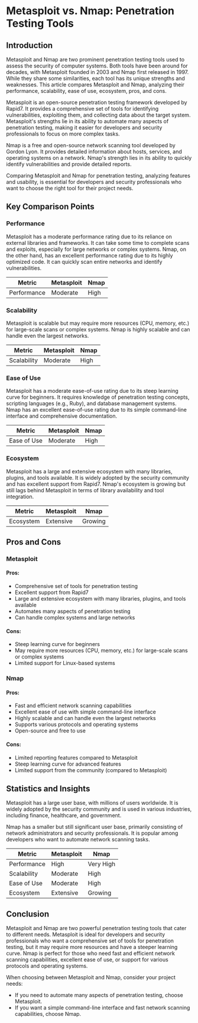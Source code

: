 # Metasploit vs. Nmap: Penetration Testing Tools
## Introduction

Metasploit and Nmap are two prominent penetration testing tools used to assess the security of computer systems. Both tools have been around for decades, with Metasploit founded in 2003 and Nmap first released in 1997. While they share some similarities, each tool has its unique strengths and weaknesses. This article compares Metasploit and Nmap, analyzing their performance, scalability, ease of use, ecosystem, pros, and cons.

Metasploit is an open-source penetration testing framework developed by Rapid7. It provides a comprehensive set of tools for identifying vulnerabilities, exploiting them, and collecting data about the target system. Metasploit's strengths lie in its ability to automate many aspects of penetration testing, making it easier for developers and security professionals to focus on more complex tasks.

Nmap is a free and open-source network scanning tool developed by Gordon Lyon. It provides detailed information about hosts, services, and operating systems on a network. Nmap's strength lies in its ability to quickly identify vulnerabilities and provide detailed reports.

Comparing Metasploit and Nmap for penetration testing, analyzing features and usability, is essential for developers and security professionals who want to choose the right tool for their project needs.

## Key Comparison Points

### Performance

Metasploit has a moderate performance rating due to its reliance on external libraries and frameworks. It can take some time to complete scans and exploits, especially for large networks or complex systems. Nmap, on the other hand, has an excellent performance rating due to its highly optimized code. It can quickly scan entire networks and identify vulnerabilities.

| Metric | Metasploit | Nmap |
|--------|-----------|------|
| Performance | Moderate | High |

### Scalability

Metasploit is scalable but may require more resources (CPU, memory, etc.) for large-scale scans or complex systems. Nmap is highly scalable and can handle even the largest networks.

| Metric | Metasploit | Nmap |
|--------|-----------|------|
| Scalability | Moderate | High |

### Ease of Use

Metasploit has a moderate ease-of-use rating due to its steep learning curve for beginners. It requires knowledge of penetration testing concepts, scripting languages (e.g., Ruby), and database management systems. Nmap has an excellent ease-of-use rating due to its simple command-line interface and comprehensive documentation.

| Metric | Metasploit | Nmap |
|--------|-----------|------|
| Ease of Use | Moderate | High |

### Ecosystem

Metasploit has a large and extensive ecosystem with many libraries, plugins, and tools available. It is widely adopted by the security community and has excellent support from Rapid7. Nmap's ecosystem is growing but still lags behind Metasploit in terms of library availability and tool integration.

| Metric | Metasploit | Nmap |
|--------|-----------|------|
| Ecosystem | Extensive | Growing |

## Pros and Cons

### Metasploit

#### Pros:

* Comprehensive set of tools for penetration testing
* Excellent support from Rapid7
* Large and extensive ecosystem with many libraries, plugins, and tools available
* Automates many aspects of penetration testing
* Can handle complex systems and large networks

#### Cons:

* Steep learning curve for beginners
* May require more resources (CPU, memory, etc.) for large-scale scans or complex systems
* Limited support for Linux-based systems

### Nmap

#### Pros:

* Fast and efficient network scanning capabilities
* Excellent ease of use with simple command-line interface
* Highly scalable and can handle even the largest networks
* Supports various protocols and operating systems
* Open-source and free to use

#### Cons:

* Limited reporting features compared to Metasploit
* Steep learning curve for advanced features
* Limited support from the community (compared to Metasploit)

## Statistics and Insights

Metasploit has a large user base, with millions of users worldwide. It is widely adopted by the security community and is used in various industries, including finance, healthcare, and government.

Nmap has a smaller but still significant user base, primarily consisting of network administrators and security professionals. It is popular among developers who want to automate network scanning tasks.

| Metric | Metasploit | Nmap |
|--------|-----------|------|
| Performance | High | Very High |
| Scalability | Moderate | High |
| Ease of Use | Moderate | High |
| Ecosystem | Extensive | Growing |

## Conclusion

Metasploit and Nmap are two powerful penetration testing tools that cater to different needs. Metasploit is ideal for developers and security professionals who want a comprehensive set of tools for penetration testing, but it may require more resources and have a steeper learning curve. Nmap is perfect for those who need fast and efficient network scanning capabilities, excellent ease of use, or support for various protocols and operating systems.

When choosing between Metasploit and Nmap, consider your project needs:

* If you need to automate many aspects of penetration testing, choose Metasploit.
* If you want a simple command-line interface and fast network scanning capabilities, choose Nmap.